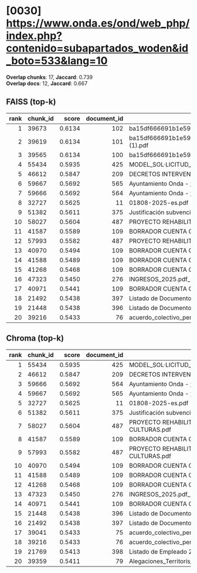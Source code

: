 # [0030] https://www.onda.es/ond/web_php/index.php?contenido=subapartados_woden&id_boto=533&lang=10

**Overlap chunks**: 17, **Jaccard**: 0.739  
**Overlap docs**: 12, **Jaccard**: 0.667

## FAISS (top-k)
rank | chunk_id | score | document_id | title
---:|---|---:|---:|---
1 | 39673 | 0.6134 | 102 | ba15df666691b1e5961b681667a3bb0ca296991924138.pdf.pdf
2 | 39619 | 0.6134 | 101 | ba15df666691b1e5961b681667a3bb0ca296991924138.pdf (1).pdf
3 | 39565 | 0.6134 | 100 | ba15df666691b1e5961b681667a3bb0ca296991924138.pdf
4 | 55434 | 0.5935 | 425 | MODEL_SOL·LICITUD_ESCOLETA_ESTIU_2025 (1).pdf
5 | 46612 | 0.5847 | 209 | DECRETOS INTERVENCIÓN 1S 2024.PDF
6 | 59667 | 0.5692 | 565 | Ayuntamiento Onda - www.onda.es
7 | 59666 | 0.5692 | 564 | Ayuntamiento Onda - www.onda.es
8 | 32727 | 0.5625 | 11 | 01808-2025-es.pdf
9 | 51382 | 0.5611 | 375 | Justificación subvención Onda.pdf
10 | 58027 | 0.5604 | 487 | PROYECTO REHABILITACION PARQUE TRES CULTURAS.pdf
11 | 41587 | 0.5589 | 109 | BORRADOR CUENTA GENERAL 2024 PARA WEB.pdf
12 | 57993 | 0.5582 | 487 | PROYECTO REHABILITACION PARQUE TRES CULTURAS.pdf
13 | 40970 | 0.5494 | 109 | BORRADOR CUENTA GENERAL 2024 PARA WEB.pdf
14 | 41588 | 0.5489 | 109 | BORRADOR CUENTA GENERAL 2024 PARA WEB.pdf
15 | 41268 | 0.5468 | 109 | BORRADOR CUENTA GENERAL 2024 PARA WEB.pdf
16 | 47323 | 0.5450 | 276 | INGRESOS_2025.pdf_1742285328954.pdf
17 | 40971 | 0.5441 | 109 | BORRADOR CUENTA GENERAL 2024 PARA WEB.pdf
18 | 21492 | 0.5438 | 397 | Listado de Documento registro entre fechas.csv
19 | 21448 | 0.5438 | 396 | Listado de Documento registro 20250730_0929.csv
20 | 39216 | 0.5433 | 76 | acuerdo_colectivo_personal_funcionario_2025.pdf

## Chroma (top-k)
rank | chunk_id | score | document_id | title
---:|---|---:|---:|---
1 | 55434 | 0.5935 | 425 | MODEL_SOL·LICITUD_ESCOLETA_ESTIU_2025 (1).pdf
2 | 46612 | 0.5847 | 209 | DECRETOS INTERVENCIÓN 1S 2024.PDF
3 | 59666 | 0.5692 | 564 | Ayuntamiento Onda - www.onda.es
4 | 59667 | 0.5692 | 565 | Ayuntamiento Onda - www.onda.es
5 | 32727 | 0.5625 | 11 | 01808-2025-es.pdf
6 | 51382 | 0.5611 | 375 | Justificación subvención Onda.pdf
7 | 58027 | 0.5604 | 487 | PROYECTO REHABILITACION PARQUE TRES CULTURAS.pdf
8 | 41587 | 0.5589 | 109 | BORRADOR CUENTA GENERAL 2024 PARA WEB.pdf
9 | 57993 | 0.5582 | 487 | PROYECTO REHABILITACION PARQUE TRES CULTURAS.pdf
10 | 40970 | 0.5494 | 109 | BORRADOR CUENTA GENERAL 2024 PARA WEB.pdf
11 | 41588 | 0.5489 | 109 | BORRADOR CUENTA GENERAL 2024 PARA WEB.pdf
12 | 41268 | 0.5468 | 109 | BORRADOR CUENTA GENERAL 2024 PARA WEB.pdf
13 | 47323 | 0.5450 | 276 | INGRESOS_2025.pdf_1742285328954.pdf
14 | 40971 | 0.5441 | 109 | BORRADOR CUENTA GENERAL 2024 PARA WEB.pdf
15 | 21448 | 0.5438 | 396 | Listado de Documento registro 20250730_0929.csv
16 | 21492 | 0.5438 | 397 | Listado de Documento registro entre fechas.csv
17 | 39041 | 0.5433 | 75 | acuerdo_colectivo_personal_funcionario_2025 (2).pdf
18 | 39216 | 0.5433 | 76 | acuerdo_colectivo_personal_funcionario_2025.pdf
19 | 21769 | 0.5413 | 398 | Listado de Empleado 20250320_1240.csv
20 | 39359 | 0.5411 | 79 | Alegaciones_Territoris_Innovadors_2025_OndaLab.docx

